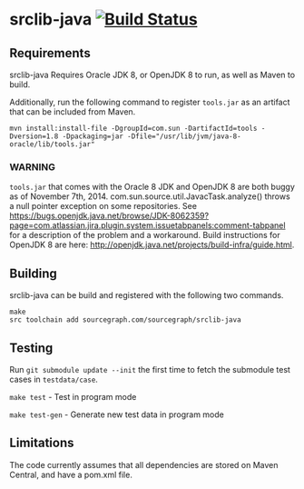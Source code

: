 # srclib-java [![Build Status](https://travis-ci.org/sourcegraph/srclib-java.png?branch=master)](https://travis-ci.org/sourcegraph/srclib-java)

## Requirements

srclib-java Requires Oracle JDK 8, or OpenJDK 8 to run, as well as Maven to build.

Additionally, run the following command to register `tools.jar` as an artifact
that can be included from Maven.
```
mvn install:install-file -DgroupId=com.sun -DartifactId=tools -Dversion=1.8 -Dpackaging=jar -Dfile="/usr/lib/jvm/java-8-oracle/lib/tools.jar"
```

### WARNING

`tools.jar` that comes with the Oracle 8 JDK and OpenJDK 8 are both buggy as of November 7th, 2014. com.sun.source.util.JavacTask.analyze() throws a null pointer exception on some repositories. See https://bugs.openjdk.java.net/browse/JDK-8062359?page=com.atlassian.jira.plugin.system.issuetabpanels:comment-tabpanel for a description of the problem and a workaround. Build instructions for OpenJDK 8 are here: http://openjdk.java.net/projects/build-infra/guide.html.

## Building

srclib-java can be build and registered with the following two commands.
```
make
src toolchain add sourcegraph.com/sourcegraph/srclib-java
```

## Testing

Run `git submodule update --init` the first time to fetch the submodule test cases in `testdata/case`.

`make test` - Test in program mode

`make test-gen` - Generate new test data in program mode

## Limitations

The code currently assumes that all dependencies are stored on Maven Central,
and have a pom.xml file.
